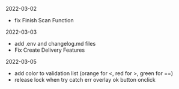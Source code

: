 2022-03-02
- fix Finish Scan Function

2022-03-03
- add .env and changelog.md files
- Fix Create Delivery Features

2022-03-05
- add color to validation list (orange for <, red for >, green for ==)
- release lock when try catch err overlay ok button onclick

